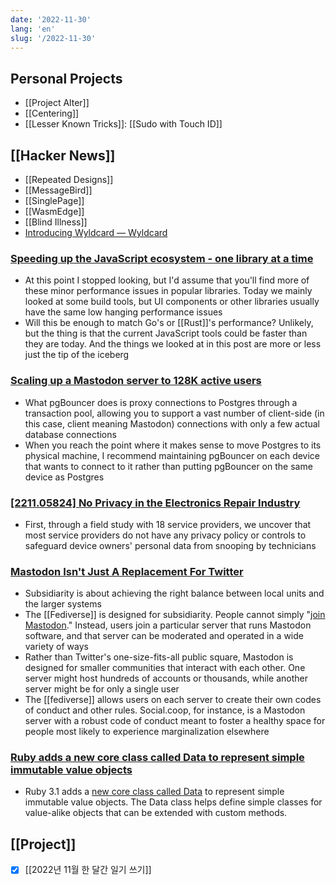 ```yaml
---
date: '2022-11-30'
lang: 'en'
slug: '/2022-11-30'
---
```


## Personal Projects

- [[Project Alter]]
- [[Centering]]
- [[Lesser Known Tricks]]: [[Sudo with Touch ID]]

## [[Hacker News]]

- [[Repeated Designs]]
- [[MessageBird]]
- [[SinglePage]]
- [[WasmEdge]]
- [[Blind Illness]]
- [Introducing Wyldcard — Wyldcard](https://www.wyldcard.io/blog/introducing-wyldcard)

### [Speeding up the JavaScript ecosystem - one library at a time](https://marvinh.dev/blog/speeding-up-javascript-ecosystem/)

- At this point I stopped looking, but I'd assume that you'll find more of these minor performance issues in popular libraries. Today we mainly looked at some build tools, but UI components or other libraries usually have the same low hanging performance issues
- Will this be enough to match Go's or [[Rust]]'s performance? Unlikely, but the thing is that the current JavaScript tools could be faster than they are today. And the things we looked at in this post are more or less just the tip of the iceberg

### [Scaling up a Mastodon server to 128K active users](https://gist.github.com/Gargron/aa9341a49dc91d5a721019d9e0c9fd11)

- What pgBouncer does is proxy connections to Postgres through a transaction pool, allowing you to support a vast number of client-side (in this case, client meaning Mastodon) connections with only a few actual database connections
- When you reach the point where it makes sense to move Postgres to its physical machine, I recommend maintaining pgBouncer on each device that wants to connect to it rather than putting pgBouncer on the same device as Postgres

### [[2211.05824] No Privacy in the Electronics Repair Industry](https://arxiv.org/abs/2211.05824)

- First, through a field study with 18 service providers, we uncover that most service providers do not have any privacy policy or controls to safeguard device owners' personal data from snooping by technicians

### [Mastodon Isn't Just A Replacement For Twitter](https://www.noemamag.com/mastodon-isnt-just-a-replacement-for-twitter/)

- Subsidiarity is about achieving the right balance between local units and the larger systems
- The [[Fediverse]] is designed for subsidiarity. People cannot simply "[join Mastodon](https://joinmastodon.org/)." Instead, users join a particular server that runs Mastodon software, and that server can be moderated and operated in a wide variety of ways
- Rather than Twitter's one-size-fits-all public square, Mastodon is designed for smaller communities that interact with each other. One server might host hundreds of accounts or thousands, while another server might be for only a single user
- The [[fediverse]] allows users on each server to create their own codes of conduct and other rules. Social.coop, for instance, is a Mastodon server with a robust code of conduct meant to foster a healthy space for people most likely to experience marginalization elsewhere

### [Ruby adds a new core class called Data to represent simple immutable value objects](https://blog.saeloun.com/2022/11/22/data-immutable-object.html)

- Ruby 3.1 adds a [new core class called Data](https://github.com/ruby/ruby/pull/6353) to represent simple immutable value objects. The Data class helps define simple classes for value-alike objects that can be extended with custom methods.

## [[Project]]

- [x] [[2022년 11월 한 달간 일기 쓰기]]
